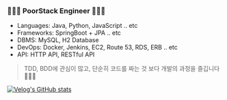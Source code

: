 ### 🧑🏻‍💻 PoorStack Engineer 🧑🏻‍💻
* Languages: Java, Python, JavaScript .. etc
* Frameworks: SpringBoot + JPA .. etc
* DBMS: MySQL, H2 Database
* DevOps: Docker, Jenkins, EC2, Route 53, RDS, ERB .. etc
* API: HTTP API, RESTful API

> TDD, BDD에 관심이 많고, 단순히 코드를 짜는 것 보다 개발의 과정을 즐깁니다 🧑🏻‍💻

[![Velog's GitHub stats](https://velog-readme-stats.vercel.app/api?name=johnjihwan)](https://github.com/eungyeole/velog-readme-stats)
